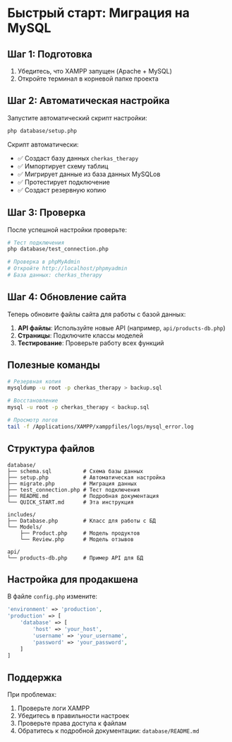 # Быстрый старт: Миграция на MySQL

## Шаг 1: Подготовка

1. Убедитесь, что XAMPP запущен (Apache + MySQL)
2. Откройте терминал в корневой папке проекта

## Шаг 2: Автоматическая настройка

Запустите автоматический скрипт настройки:

```bash
php database/setup.php
```

Скрипт автоматически:

- ✅ Создаст базу данных `cherkas_therapy`
- ✅ Импортирует схему таблиц
- ✅ Мигрирует данные из база данных MySQLов
- ✅ Протестирует подключение
- ✅ Создаст резервную копию

## Шаг 3: Проверка

После успешной настройки проверьте:

```bash
# Тест подключения
php database/test_connection.php

# Проверка в phpMyAdmin
# Откройте http://localhost/phpmyadmin
# База данных: cherkas_therapy
```

## Шаг 4: Обновление сайта

Теперь обновите файлы сайта для работы с базой данных:

1. **API файлы**: Используйте новые API (например, `api/products-db.php`)
2. **Страницы**: Подключите классы моделей
3. **Тестирование**: Проверьте работу всех функций

## Полезные команды

```bash
# Резервная копия
mysqldump -u root -p cherkas_therapy > backup.sql

# Восстановление
mysql -u root -p cherkas_therapy < backup.sql

# Просмотр логов
tail -f /Applications/XAMPP/xamppfiles/logs/mysql_error.log
```

## Структура файлов

```
database/
├── schema.sql          # Схема базы данных
├── setup.php           # Автоматическая настройка
├── migrate.php         # Миграция данных
├── test_connection.php # Тест подключения
├── README.md           # Подробная документация
└── QUICK_START.md      # Эта инструкция

includes/
├── Database.php        # Класс для работы с БД
└── Models/
    ├── Product.php     # Модель продуктов
    └── Review.php      # Модель отзывов

api/
└── products-db.php     # Пример API для БД
```

## Настройка для продакшена

В файле `config.php` измените:

```php
'environment' => 'production',
'production' => [
    'database' => [
        'host' => 'your_host',
        'username' => 'your_username',
        'password' => 'your_password',
    ]
]
```

## Поддержка

При проблемах:

1. Проверьте логи XAMPP
2. Убедитесь в правильности настроек
3. Проверьте права доступа к файлам
4. Обратитесь к подробной документации: `database/README.md`





